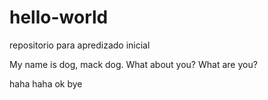 # hello-world
repositorio para apredizado inicial

My name is dog, mack dog. What about you? What are you?

haha
haha
ok
bye

